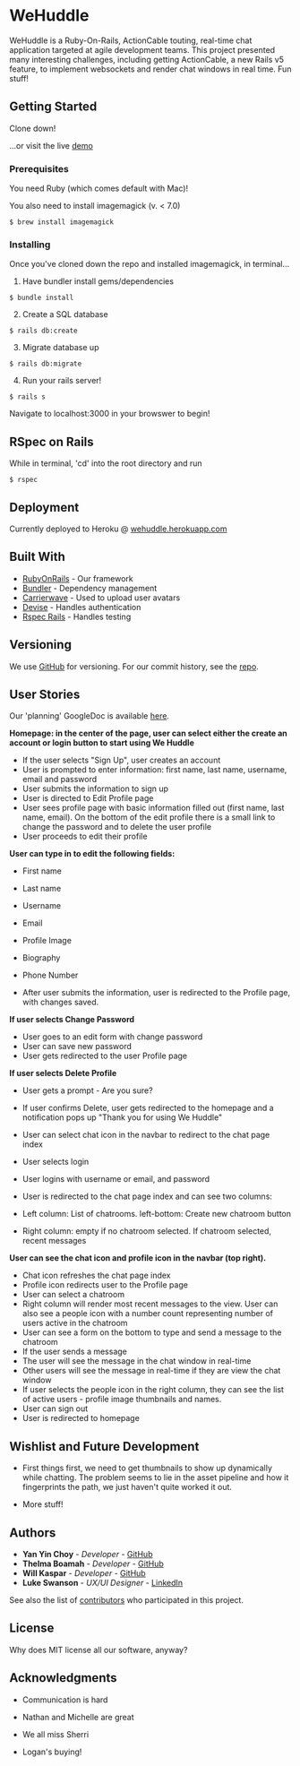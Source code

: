 # WeHuddle

WeHuddle is a Ruby-On-Rails, ActionCable touting, real-time chat application targeted at agile development teams.  This project presented many interesting challenges, including getting ActionCable, a new Rails v5 feature, to implement websockets and render chat windows in real time.  Fun stuff!

## Getting Started

Clone down!

...or visit the live [demo](http://wehuddle.herokuapp.com)


### Prerequisites

You need Ruby (which comes default with Mac)!

You also need to install imagemagick (v. < 7.0)
```
$ brew install imagemagick
```

### Installing

Once you've cloned down the repo and installed imagemagick, in terminal...

1. Have bundler install gems/dependencies
```
$ bundle install
```

2. Create a SQL database
```
$ rails db:create
```

3. Migrate database up
```
$ rails db:migrate
```

4. Run your rails server!
```
$ rails s
```
Navigate to localhost:3000 in your browswer to begin!

## RSpec on Rails

While in terminal, 'cd' into the root directory and run
```
$ rspec
```

## Deployment

Currently deployed to Heroku @ [wehuddle.herokuapp.com](https://wehuddle.herokuapp.com)

## Built With

* [RubyOnRails](https://github.com/rails/rails) - Our framework
* [Bundler](https://github.com/bundler/bundler) - Dependency management
* [Carrierwave](https://github.com/carrierwaveuploader/carrierwave) - Used to upload user avatars
* [Devise](https://github.com/plataformatec/devise) - Handles authentication
* [Rspec Rails](https://github.com/rspec/rspec-rails) - Handles testing

## Versioning

We use [GitHub](https://github.com/) for versioning. For our commit history, see the [repo](https://github.com/ychoy/wehuddle). 

## User Stories

Our 'planning' GoogleDoc is available [here](https://docs.google.com/document/d/1H9TaAHtwaFhci8TRtxyobqQasZRNvRooNZvqzIM3a8A/edit#heading=h.m39x7l3uudcg).

**Homepage: in the center of the page, user can select either the create an account or login button to start using We Huddle**

* If the user selects "Sign Up", user creates an account 
* User is prompted to enter information: first name, last name, username, email and password
* User submits the information to sign up
* User is directed to Edit Profile page 
* User sees profile page with basic information filled out (first name, last name, email). On the bottom of the edit profile there is a small link to change the password and to delete the user profile
* User proceeds to edit their profile 

**User can type in to edit the following fields:**

* First name
* Last name
* Username
* Email
* Profile Image
* Biography
* Phone Number 

* After user submits the information, user is redirected to the Profile page, with changes saved.

**If user selects Change Password**

* User goes to an edit form with change password
* User can save new password
* User gets redirected to the user Profile page

**If user selects Delete Profile**

* User gets a prompt - Are you sure?
* If user confirms Delete, user gets redirected to the homepage and a notification pops up "Thank you for using We Huddle" 
* User can select chat icon in the navbar to redirect to the chat page index
* User selects login 
* User logins with username or email, and password 
* User is redirected to the chat page index and can see two columns:

* Left column: List of chatrooms. left-bottom: Create new chatroom button
* Right column: empty if no chatroom selected. If chatroom selected, recent messages

**User can see the chat icon and profile icon in the navbar (top right).**

* Chat icon refreshes the chat page index 
* Profile icon redirects user to the Profile page 
* User can select a chatroom
* Right column will render most recent messages to the view. User can also see a people icon with a number count representing number of users active in the chatroom
* User can see a form on the bottom to type and send a message to the chatroom
* If the user sends a message 
* The user will see the message in the chat window in real-time
* Other users will see the message in real-time if they are view the chat window
* If user selects the people icon in the right column, they can see the list of active users - profile image thumbnails and names. 
* User can sign out
* User is redirected to homepage 

## Wishlist and Future Development

* First things first, we need to get thumbnails to show up dynamically while chatting.  The problem seems to lie in the asset pipeline and how it fingerprints the path, we just haven't quite worked it out.

* More stuff!

## Authors

* **Yan Yin Choy** - *Developer* - [GitHub](https://github.com/ychoy)
* **Thelma Boamah** - *Developer* - [GitHub](https://github.com/thelmaboamah)
* **Will Kaspar** - *Developer* - [GitHub](https://github.com/wakaspar)
* **Luke Swanson** - *UX/UI Designer* - [LinkedIn](https://www.linkedin.com/in/lukekswanson/)

See also the list of [contributors](https://github.com/ychoy/wehuddle/contributors) who participated in this project.

## License

Why does MIT license all our software, anyway?

## Acknowledgments

* Communication is hard
* Nathan and Michelle are great
* We all miss Sherri

* Logan's buying!
